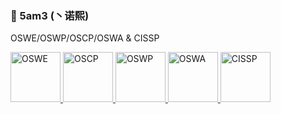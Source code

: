 ### 🤔 5am3 (丶诺熙)

<!--
**5am3/5am3** is a ✨ _special_ ✨ repository because its `README.md` (this file) appears on your GitHub profile.

Here are some ideas to get you started:

- 🔭 I’m currently working on ...
- 🌱 I’m currently learning ...
- 👯 I’m looking to collaborate on ...
- 🤔 I’m looking for help with ...
- 💬 Ask me about ...
- 📫 How to reach me: ...
- 😄 Pronouns: ...
- ⚡ Fun fact: ...
-->

OSWE/OSWP/OSCP/OSWA & CISSP


<a target="_blank" href="https://www.credential.net/da761826-c5b8-4bbf-8e6d-743a7f96e324">
  <img alt="OSWE" src="https://api.accredible.com/v1/frontend/credential_website_embed_image/badge/73112800" height="80" />
</a>

<a target="_blank" href="https://www.credential.net/6427a4d2-4e5c-4624-90b0-90759655c67a">
  <img alt="OSCP" src="https://api.accredible.com/v1/frontend/credential_website_embed_image/badge/72573974" height="80" />
</a>

<a target="_blank" href="https://www.credential.net/82bc084f-85b7-4bb9-addd-8a432d14b5ad">
  <img alt="OSWP" src="https://api.accredible.com/v1/frontend/credential_website_embed_image/badge/71967355" height="80" />
</a>

<a target="_blank" href="https://www.credential.net/78d58f4e-0e37-4c05-95c5-ba5bda1ea24d#gs.u3wpm1">
  <img alt="OSWA" src="https://api.accredible.com/v1/frontend/credential_website_embed_image/badge/71384888" height="80" />
</a>

<a target="_blank" href="https://www.credly.com/badges/0f004dd4-11f5-4fa0-baa6-01a4d9d4686c/public_url">
  <img alt="CISSP" src="https://images.credly.com/images/5e6f5247-1d61-4932-a5da-999a7feec067/isc2_cissp2.png" height="80" />
</a>
